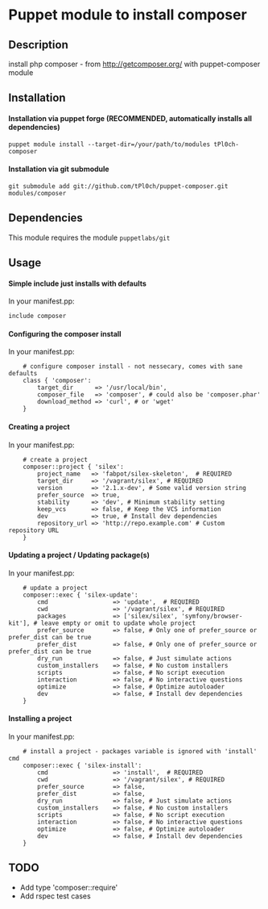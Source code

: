 # Puppet module to install composer

## Description

install php composer - from http://getcomposer.org/ with puppet-composer module

## Installation

#### Installation via puppet forge (RECOMMENDED, automatically installs all dependencies)

    puppet module install --target-dir=/your/path/to/modules tPl0ch-composer

#### Installation via git submodule

    git submodule add git://github.com/tPl0ch/puppet-composer.git modules/composer

## Dependencies

This module requires the module ```puppetlabs/git```

## Usage

#### Simple include just installs with defaults

In your manifest.pp:

    include composer

#### Configuring the composer install

In your manifest.pp:

```puppet
    # configure composer install - not nessecary, comes with sane defaults
    class { 'composer':
        target_dir      => '/usr/local/bin',
        composer_file   => 'composer', # could also be 'composer.phar'
        download_method => 'curl', # or 'wget'
    }
```

#### Creating a project

In your manifest.pp:

```puppet
    # create a project
    composer::project { 'silex':
        project_name   => 'fabpot/silex-skeleton',  # REQUIRED
        target_dir     => '/vagrant/silex', # REQUIRED
        version        => '2.1.x-dev', # Some valid version string
        prefer_source  => true,
        stability      => 'dev', # Minimum stability setting
        keep_vcs       => false, # Keep the VCS information
        dev            => true, # Install dev dependencies
        repository_url => 'http://repo.example.com' # Custom repository URL
    }
```

#### Updating a project / Updating package(s)

In your manifest.pp:

```puppet
    # update a project
    composer::exec { 'silex-update':
        cmd                  => 'update',  # REQUIRED
        cwd                  => '/vagrant/silex', # REQUIRED
        packages             => ['silex/silex', 'symfony/browser-kit'], # leave empty or omit to update whole project
        prefer_source        => false, # Only one of prefer_source or prefer_dist can be true
        prefer_dist          => false, # Only one of prefer_source or prefer_dist can be true
        dry_run              => false, # Just simulate actions
        custom_installers    => false, # No custom installers
        scripts              => false, # No script execution
        interaction          => false, # No interactive questions
        optimize             => false, # Optimize autoloader
        dev                  => false, # Install dev dependencies
    }
```

#### Installing a project

In your manifest.pp:

```puppet
    # install a project - packages variable is ignored with 'install' cmd
    composer::exec { 'silex-install':
        cmd                  => 'install',  # REQUIRED
        cwd                  => '/vagrant/silex', # REQUIRED
        prefer_source        => false,
        prefer_dist          => false,
        dry_run              => false, # Just simulate actions
        custom_installers    => false, # No custom installers
        scripts              => false, # No script execution
        interaction          => false, # No interactive questions
        optimize             => false, # Optimize autoloader
        dev                  => false, # Install dev dependencies
    }
```

## TODO

- Add type 'composer::require'
- Add rspec test cases
